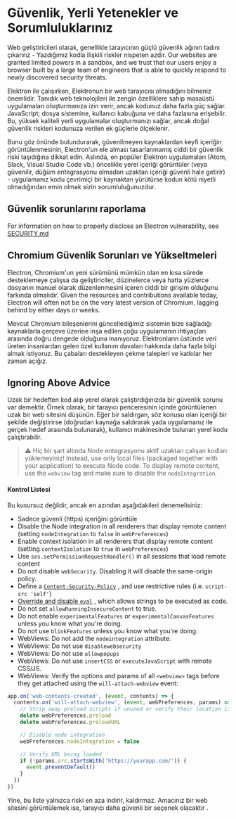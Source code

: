 # Güvenlik, Yerli Yetenekler ve Sorumluluklarınız

Web geliştiricileri olarak, genellikle tarayıcının güçlü güvenlik ağının tadını çıkarırız - Yazdığımız kodla ilişkili riskler nispeten azdır. Our websites are granted limited powers in a sandbox, and we trust that our users enjoy a browser built by a large team of engineers that is able to quickly respond to newly discovered security threats.

Elektron ile çalışırken, Elektronun bir web tarayıcısı olmadığını bilmeniz önemlidir. Tanıdık web teknolojileri ile zengin özelliklere sahip masaüstü uygulamaları oluşturmanıza izin verir, ancak kodunuz daha fazla güç sağlar. JavaScript; dosya sistemine, kullanıcı kabuğuna ve daha fazlasına erişebilir. Bu, yüksek kaliteli yerli uygulamalar oluşturmanızı sağlar, ancak doğal güvenlik riskleri kodunuza verilen ek güçlerle ölçeklenir.

Bunu göz önünde bulundurarak, güvenilmeyen kaynaklardan keyfi içeriğin görüntülenmesinin, Electron'un ele alması tasarlanmamış ciddi bir güvenlik riski taşıdığına dikkat edin. Aslında, en popüler Elektron uygulamaları (Atom, Slack, Visual Studio Code vb.) öncelikle yerel içeriği görüntüler (veya güvenilir, düğüm entegrasyonu olmadan uzaktan içeriği güvenli hale getirir) - uygulamanız kodu çevrimiçi bir kaynaktan yürütürse kodun kötü niyetli olmadığından emin olmak sizin sorumluluğunuzdur.

## Güvenlik sorunlarını raporlama

For information on how to properly disclose an Electron vulnerability, see [SECURITY.md](https://github.com/electron/electron/tree/master/SECURITY.md)

## Chromium Güvenlik Sorunları ve Yükseltmeleri

Electron, Chromium'un yeni sürümünü mümkün olan en kısa sürede desteklemeye çalışsa da geliştiriciler, düzinelerce veya hatta yüzlerce dosyanın manuel olarak düzenlenmesini içeren ciddi bir girişim olduğunu farkında olmalıdır. Given the resources and contributions available today, Electron will often not be on the very latest version of Chromium, lagging behind by either days or weeks.

Mevcut Chromium bileşenlerini güncellediğimiz sistemin bize sağladığı kaynaklarla çerçeve üzerine inşa edilen çoğu uygulamanın ihtiyaçları arasında doğru dengede olduğuna inanıyoruz. Elektronların üstünde veri üreten insanlardan gelen özel kullanım davaları hakkında daha fazla bilgi almak istiyoruz. Bu çabaları destekleyen çekme talepleri ve katkılar her zaman açığız.

## Ignoring Above Advice

Uzak bir hedeften kod alıp yerel olarak çalıştırdığınızda bir güvenlik sorunu var demektir. Örnek olarak, bir tarayıcı penceresinin içinde görüntülenen uzak bir web sitesini düşünün. Eğer bir saldırgan, söz konusu olan içeriği bir şekilde değiştirirse (doğrudan kaynağa saldırarak yada uygulamanız ile gerçek hedef arasında bulunarak), kullanıcı makinesinde bulunan yerel kodu çalıştırabilir.

> :warning: Hiç bir şart altında Node entegrasyonu aktif uzaktan çalışan kodları yüklemeyiniz! Instead, use only local files (packaged together with your application) to execute Node code. To display remote content, use the `webview` tag and make sure to disable the `nodeIntegration`.

#### Kontrol Listesi

Bu kusursuz değildir, ancak en azından aşağıdakileri denemelisiniz:

* Sadece güvenli (https) içeriğini görüntüle
* Disable the Node integration in all renderers that display remote content (setting `nodeIntegration` to `false` in `webPreferences`)
* Enable context isolation in all renderers that display remote content (setting `contextIsolation` to `true` in `webPreferences`)
* Use `ses.setPermissionRequestHandler()` in all sessions that load remote content
* Do not disable `webSecurity`. Disabling it will disable the same-origin policy.
* Define a [`Content-Security-Policy`](http://www.html5rocks.com/en/tutorials/security/content-security-policy/) , and use restrictive rules (i.e. `script-src 'self'`)
* [Override and disable `eval`](https://github.com/nylas/N1/blob/0abc5d5defcdb057120d726b271933425b75b415/static/index.js#L6-L8) , which allows strings to be executed as code.
* Do not set `allowRunningInsecureContent` to true.
* Do not enable `experimentalFeatures` or `experimentalCanvasFeatures` unless you know what you're doing.
* Do not use `blinkFeatures` unless you know what you're doing.
* WebViews: Do not add the `nodeintegration` attribute.
* WebViews: Do not use `disablewebsecurity`
* WebViews: Do not use `allowpopups`
* WebViews: Do not use `insertCSS` or `executeJavaScript` with remote CSS/JS.
* WebViews: Verify the options and params of all `<webview>` tags before they get attached using the `will-attach-webview` event:

```js
app.on('web-contents-created', (event, contents) => {
  contents.on('will-attach-webview', (event, webPreferences, params) => {
    // Strip away preload scripts if unused or verify their location is legitimate
    delete webPreferences.preload
    delete webPreferences.preloadURL

    // Disable node integration
    webPreferences.nodeIntegration = false

    // Verify URL being loaded
    if (!params.src.startsWith('https://yourapp.com/')) {
      event.preventDefault()
    }
  })
})
```

Yine, bu liste yalnızca riski en aza indirir, kaldırmaz. Amacınız bir web sitesini görüntülemek ise, tarayıcı daha güvenli bir seçenek olacaktır .